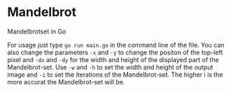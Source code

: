# Mandelbrot
Mandelbrotset in Go

For usage just type `go run main.go` in the command line of the file. You can also change the parameters `-x` and `-y` to change the positon of the top-left pixel and `-dx` and `-dy` for the width and height of the displayed part of the Mandelbrot-set. Use `-w` and `-h` to set the width and height of the output image and `-i` to set the iterations of the Mandelbrot-set. The higher i is the more accurat the Mandelbrot-set will be.
